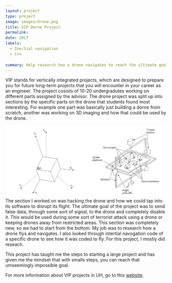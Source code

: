 ```yaml
---
layout: project
type: project
image: images/drone.png
title: VIP Dorne Project
permalink:
date: 2017
labels:
  - Inertial navigation
  - C++
  
summary: Help research how a drone navigates to reach the ultimate goal of disrupting its flight internally
---
```


VIP stands for vertically integrated projects, which are designed to prepare you for future long-term projects that you will encounter in your career as an engineer. The project cosists of 10-20 undergradutes working on different parts assigned by the advisor. The drone project was split up into sections by the specific parts on the drone that students found most interesting. For example one part was basically just building a dorne from scratch, another was working on 3D imaging and how that could be used by the drone. 

<img class="ui medium center square floated image" src="../images/dronepic.png">
The section I worked on was hacking the drone and how we could tap into its software to disrupt its flight. The ultimate goal of the project was to send false data, through some sort of signal, to the drone and completely disable it. This would be used during some sort of terrorist attack using a drone or keeping drones away from restricted areas. This section was completely new, so we had to start from the bottom. My job was to research how a drone flys and navigates. I also looked through intertial navogation code of a specific drone to see how it was coded to fly. For this project, I mostly did reseach.

This project has taught me the steps to starting a large project and has given me the mindset that with smalls steps, you can reach that umseemingly impossible goal. 

For more information about VIP projects in UH, go to this [website](https://sites.google.com/a/hawaii.edu/uh-vip/).
